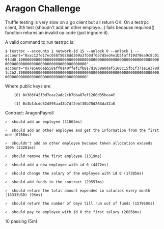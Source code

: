 # Aragon Challenge
Truffle testing is very slow on a go client but all return OK. On a testrpc client, 3th test (shoudn't add an other employe...) fails because required() function returns an invalid op code (just ingnore it).

A valid command to run testrpc is:

```$ testrpc --accounts 1 network-id 15 --unlock 0 --unlock 1 --account="0xac12fe17ec058f5028dd369a3fb0df657d5ed4e1b5faff19d78ea9c8c019fdd8,10000000000000000000000000000000000000000000000000000000000000000000000000000000000000000000000000000" --account="0x7e5606ea558aff0140ffef1fb817d1858a0daf5168c15fb1f371e1e378d1c2b2,10000000000000000000000000000000000000000000000000000000000000000000000000000000000000000000000000000"```

Where public keys are:

        (0) 0x386f42f3d7eae2adc2cb7bba87ef1260d35bea4f
        
        (1) 0x3b1dcdd52d595aa43b7df2ebf30b78d263da32a8

Contract: AragonPayroll

    ✓  should add an employee (31862ms)
    
    ✓  should add an other employee and get the information from the first one (6760ms)
    
    ✓  shouldn't add an other employee because token allocation exceeds 100% (23281ms)
    
    ✓  should remove the first employee (1319ms)
    
    ✓  should add a new employee with id 0 (4472ms)
    
    ✓  should change the salary of the employee with id 0 (17385ms)
    
    ✓  should add funds to the contract (29557ms)

    ✓  should return the total amount expended in salaries every month (18333USD) (96ms)
    
    ✓  should return the number of days till run out of funds (157960ms)
    
    ✓  should pay to employee with id 0 the first salary (26856ms)


  10 passing (5m)

